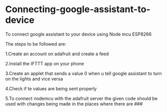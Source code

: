 # Connecting-google-assistant-to-device
To connect google assistant to your device using Node mcu ESP8266

The steps to be followed are:

1.Create an account on adafruit and create a feed

2.Install the IFTTT app on your phone

3.Create an applet that sends a value 0 when u tell google assistant to turn on the lights and vice versa

4.Check if te values are being sent properly

5.To connect nodemcu with the adafruit server the given code should be used with changes being made in the places where there are ###
